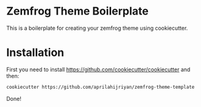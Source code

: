# Zemfrog Theme Boilerplate

This is a boilerplate for creating your zemfrog theme using cookiecutter.

# Installation

First you need to install https://github.com/cookiecutter/cookiecutter and then:

```sh
cookiecutter https://github.com/aprilahijriyan/zemfrog-theme-template
```

Done!
